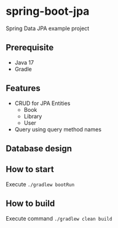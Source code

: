 # spring-boot-jpa
Spring Data JPA example project

## Prerequisite
- Java 17
- Gradle

## Features
- CRUD for JPA Entities
  - Book
  - Library
  - User
- Query using query method names

## Database design

## How to start

Execute ```./gradlew bootRun```

## How to build

Execute command ```./gradlew clean build```
